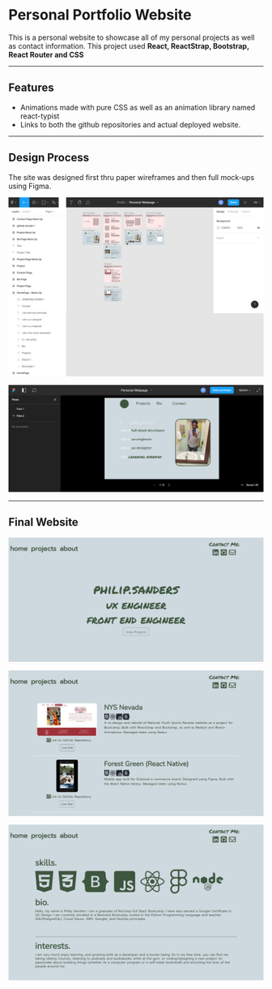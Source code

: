 # Personal Portfolio Website

This is a personal website to showcase all of  my personal projects as well as contact information.  This project used **React, ReactStrap, Bootstrap, React Router and CSS**

---

## Features

* Animations made with pure CSS as well as an animation library named react-typist
* Links to both the github repositories and actual deployed website.

---

## Design Process

The site was designed first thru paper wireframes and then full mock-ups using Figma.

![Early Design Concepts](./public/assets/image/personalwebsitefigma.png)

![Early Design Concepts](./public/assets/image/personalwebsitefigma1.png)

----

## Final Website 

![Final Screen Captures](./public/assets/image/personalwebsitescreencap.png)

![Final Screen Captures](./public/assets/image/personalwebsitescreencap1.png)

![Final Screen Captures](./public/assets/image/personalwebsitescreencap3.png)


